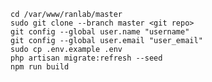     cd /var/www/ranlab/master
    sudo git clone --branch master <git repo>
    git config --global user.name "username"
    git config --global user.email "user_email"
    sudo cp .env.example .env
    php artisan migrate:refresh --seed
    npm run build


